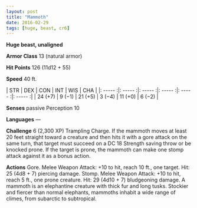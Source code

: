 ```yaml
---
layout: post
title: "Mammoth"
date: 2016-02-29
tags: [huge, beast, cr6]
---
```


**Huge beast, unaligned**

**Armor Class** 13 (natural armor)

**Hit Points** 126 (11d12 + 55)

**Speed** 40 ft.

|   STR   |   DEX   |   CON   |   INT   |   WIS   |   CHA   |
|: ----- :|: ----- :|: ----- :|: ----- :|: ----- :|: ----- :|
| 24 (+7) | 9 (−1) | 21 (+5) | 3 (−4) | 11 (+0) | 6 (−2) |

**Senses** passive Perception 10 

**Languages** — 

**Challenge** 6 (2,300 XP) Trampling Charge. If the mammoth moves at least 20 feet straight toward a creature and then hits it with a gore attack on the same turn, that target must succeed on a DC 18 Strength saving throw or be knocked prone. If the target is prone, the mammoth can make one stomp attack against it as a bonus action. 

**Actions** Gore. Melee Weapon Attack: +10 to hit, reach 10 ft., one target. Hit: 25 (4d8 + 7) piercing damage. Stomp. Melee Weapon Attack: +10 to hit, reach 5 ft., one prone creature. Hit: 29 (4d10 + 7) bludgeoning damage. A mammoth is an elephantine creature with thick fur and long tusks. Stockier and fiercer than normal elephants, mammoths inhabit a wide range of climes, from subarctic to subtropical.